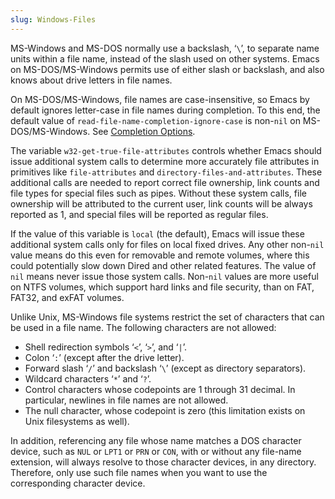 ```yaml
---
slug: Windows-Files
---
```


MS-Windows and MS-DOS normally use a backslash, ‘`\`’, to separate name units within a file name, instead of the slash used on other systems. Emacs on MS-DOS/MS-Windows permits use of either slash or backslash, and also knows about drive letters in file names.

On MS-DOS/MS-Windows, file names are case-insensitive, so Emacs by default ignores letter-case in file names during completion. To this end, the default value of `read-file-name-completion-ignore-case` is non-`nil` on MS-DOS/MS-Windows. See [Completion Options](Completion-Options).

The variable `w32-get-true-file-attributes` controls whether Emacs should issue additional system calls to determine more accurately file attributes in primitives like `file-attributes` and `directory-files-and-attributes`. These additional calls are needed to report correct file ownership, link counts and file types for special files such as pipes. Without these system calls, file ownership will be attributed to the current user, link counts will be always reported as 1, and special files will be reported as regular files.

If the value of this variable is `local` (the default), Emacs will issue these additional system calls only for files on local fixed drives. Any other non-`nil` value means do this even for removable and remote volumes, where this could potentially slow down Dired and other related features. The value of `nil` means never issue those system calls. Non-`nil` values are more useful on NTFS volumes, which support hard links and file security, than on FAT, FAT32, and exFAT volumes.

Unlike Unix, MS-Windows file systems restrict the set of characters that can be used in a file name. The following characters are not allowed:

*   Shell redirection symbols ‘`<`’, ‘`>`’, and ‘`|`’.
*   Colon ‘`:`’ (except after the drive letter).
*   Forward slash ‘`/`’ and backslash ‘`\`’ (except as directory separators).
*   Wildcard characters ‘`*`’ and ‘`?`’.
*   Control characters whose codepoints are 1 through 31 decimal. In particular, newlines in file names are not allowed.
*   The null character, whose codepoint is zero (this limitation exists on Unix filesystems as well).

In addition, referencing any file whose name matches a DOS character device, such as `NUL` or `LPT1` or `PRN` or `CON`, with or without any file-name extension, will always resolve to those character devices, in any directory. Therefore, only use such file names when you want to use the corresponding character device.
